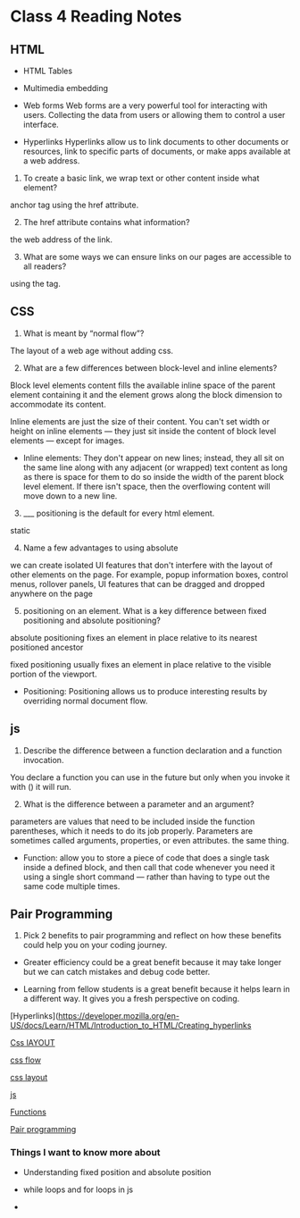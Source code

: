 # Class 4 Reading Notes

## HTML

- HTML Tables

- Multimedia embedding

- Web forms
Web forms are a very powerful tool for interacting with users.
Collecting the data from users or allowing them to control a user interface.

- Hyperlinks
Hyperlinks allow us to link documents to other documents or resources, link to specific parts of documents, or make apps available at a web address.

1. To create a basic link, we wrap text or other content inside what element?

</a> anchor tag using the href attribute.

2. The href attribute contains what information?

the web address of the link.

3. What are some ways we can ensure links on our pages are accessible to all readers?

using the </alt> tag.

## CSS

1. What is meant by “normal flow”?

The layout of a web age without adding css.

2. What are a few differences between block-level and inline elements?

Block level elements content fills the available inline space of the parent element containing it and the element grows along the block dimension to accommodate its content.

Inline elements are just the size of their content. You can't set width or height on inline elements — they just sit inside the content of block level elements — except for images.

- Inline elements: They don't appear on new lines; instead, they all sit on the same line along with any adjacent (or wrapped) text content as long as there is space for them to do so inside the width of the parent block level element. If there isn't space, then the overflowing content will move down to a new line.

3. ___ positioning is the default for every html element.

static

4. Name a few advantages to using absolute 

we can create isolated UI features that don't interfere with the layout of other elements on the page. For example, popup information boxes, control menus, rollover panels, UI features that can be dragged and dropped anywhere on the page

5. positioning on an element.
What is a key difference between fixed positioning and absolute positioning?

absolute positioning fixes an element in place relative to its nearest positioned ancestor

 fixed positioning usually fixes an element in place relative to the visible portion of the viewport. 

- Positioning: Positioning allows us to produce interesting results by overriding normal document flow.

## js

1. Describe the difference between a function declaration and a function invocation.

You declare a function you can use in the future but only when you invoke it with () it will run.

2. What is the difference between a parameter and an argument?

parameters are values that need to be included inside the function parentheses, which it needs to do its job properly.
Parameters are sometimes called arguments, properties, or even attributes.
the same thing.

- Function: allow you to store a piece of code that does a single task inside a defined block, and then call that code whenever you need it using a single short command — rather than having to type out the same code multiple times.

## Pair Programming

1. Pick 2 benefits to pair programming and reflect on how these benefits could help you on your coding journey.

- Greater efficiency could be a great benefit because it may take longer but we can catch mistakes and debug code better.

- Learning from fellow students is a great benefit because it helps learn in a different way. It gives you a fresh perspective on coding.


[Hyperlinks](https://developer.mozilla.org/en-US/docs/Learn/HTML/Introduction_to_HTML/Creating_hyperlinks

[Css lAYOUT](https://developer.mozilla.org/en-US/docs/Learn/CSS/CSS_layout)

[css flow](https://developer.mozilla.org/en-US/docs/Learn/CSS/CSS_layout/Normal_Flow)

[css layout](https://developer.mozilla.org/en-US/docs/Learn/CSS/CSS_layout/Normal_Flow)

[js](https://developer.mozilla.org/en-US/docs/Learn/JavaScript)

[Functions](https://developer.mozilla.org/en-US/docs/Learn/JavaScript/Building_blocks/Functions)

[Pair programming](https://www.codefellows.org/blog/6-reasons-for-pair-programming/)


### Things I want to know more about

- Understanding fixed position and absolute position

- while loops and for loops in js

- 